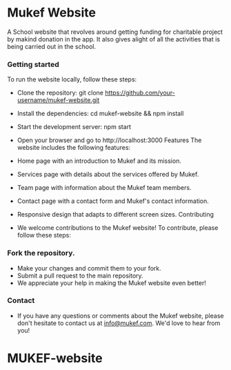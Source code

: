 # Mukef Website
A School website that revolves around getting funding for charitable project by makind donation in the app. It also gives alight of all the activities that is being carried out in the school.

### Getting started
To run the website locally, follow these steps:

* Clone the repository: git clone https://github.com/your-username/mukef-website.git
* Install the dependencies: cd mukef-website && npm install
* Start the development server: npm start
* Open your browser and go to http://localhost:3000
Features
The website includes the following features:

* Home page with an introduction to Mukef and its mission.
* Services page with details about the services offered by Mukef.
* Team page with information about the Mukef team members.
* Contact page with a contact form and Mukef's contact information.
* Responsive design that adapts to different screen sizes.
Contributing
* We welcome contributions to the Mukef website! To contribute, please follow these steps:

### Fork the repository.
* Make your changes and commit them to your fork.
* Submit a pull request to the main repository.
* We appreciate your help in making the Mukef website even better!

### Contact
* If you have any questions or comments about the Mukef website, please don't hesitate to contact us at info@mukef.com. We'd love to hear from you!


# MUKEF-website


